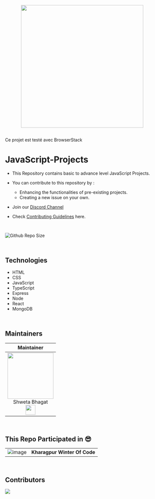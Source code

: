 <div align="center">
<img width="400" src="https://www.ankitweblogic.com/javascript/js_img/javascript.png"/>
</div><br>

Ce projet est testé avec BrowserStack
# JavaScript-Projects

- This Repository contains basic to advance level JavaScript Projects.
- You can contribute to this repository by : 
   - Enhancing the functionalities of pre-existing projects.
   - Creating a new issue on your own.
   
- Join our [Discord Channel](http://discord.openinapp.co/discord-1-10390)
- Check [Contributing Guidelines](https://github.com/Shweta2024/JavaScript-Projects/blob/master/Guidelines.md) here.

<br>

![Github Repo Size](https://img.shields.io/github/repo-size/Shweta2024/JavaScript-Projects?style=for-the-badge&color=green)

<br>


## Technologies
- HTML
- CSS
- JavaScript
- TypeScript
- Express
- Node
- React
- MongoDB


<br>


## Maintainers

| Maintainer   | 
| :----------: | 
| <a href="https://github.com/utkarsh006"><img src="https://avatars.githubusercontent.com/u/75883328?v=4" width=150px height=150px /></a><br>Shweta Bhagat<br><a href="https://www.linkedin.com/in/shweta-bhagat-5a3969200/"><img src="https://t0.gstatic.com/images?q=tbn:ANd9GcRMCA3j2A8hfLl9p5UAU5nd9lvqLlNZvqoU4xOsZ192uH4IYS6X" width="32px" height="32px"></a> |
<br>

## This Repo Participated in :sunglasses:	
|||
|---|---|
|![image](https://user-images.githubusercontent.com/94545831/208283169-01c6f3cf-fb6a-4f65-b53a-6f93de70c19e.png)|**Kharagpur Winter Of Code**|

<br>


## Contributors

<a href="https://github.com/Shweta2024/JavaScript-Projects/graphs/contributors">
  <img src="https://contrib.rocks/image?repo=Shweta2024/JavaScript-Projects" />
</a>

